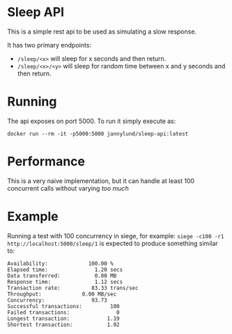 # Sleep API

This is a simple rest api to be used as simulating a slow response.

It has two primary endpoints:

- `/sleep/<x>` will sleep for x seconds and then return.
- `/sleep/<x>/<y>` will sleep for random time between x and y seconds and then return.


# Running

The api exposes on port 5000. To run it simply execute as:

`docker run --rm -it -p5000:5000 jannylund/sleep-api:latest`


# Performance

This is a very naive implementation, but it can handle at least 100 concurrent calls without varying _too much_


# Example

Running a test with 100 concurrency in siege, for example: `siege -c100 -r1 http://localhost:5000/sleep/1` is expected to produce something similar to:

```Transactions:		         100 hits
Availability:		      100.00 %
Elapsed time:		        1.20 secs
Data transferred:	        0.00 MB
Response time:		        1.12 secs
Transaction rate:	       83.33 trans/sec
Throughput:		        0.00 MB/sec
Concurrency:		       93.73
Successful transactions:         100
Failed transactions:	           0
Longest transaction:	        1.19
Shortest transaction:	        1.02
```

